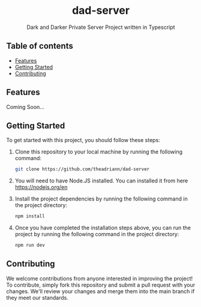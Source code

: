 <h1 align="center">
  dad-server
</h1>

<p align="center">
  Dark and Darker Private Server Project written in Typescript
</p>

## Table of contents

-   <a href="#features">Features</a>
-   <a href="#getting-started">Getting Started</a>
-   <a href="#contributing">Contributing</a>

<h2 id="features">Features</h2>

Coming Soon...

<h2 id="getting-started">Getting Started</h2>

To get started with this project, you should follow these steps:

<ol>
  <li>
  <p>Clone this repository to your local machine by running the following command:</p>

```bash
git clone https://github.com/theadriann/dad-server
```

  </li>
  <li>
  <p>You will need to have Node.JS installed. You can installed it from here <a href="https://nodejs.org/en" target="_new">https://nodejs.org/en</a></p>
  </li>
  <li>
  <p>Install the project dependencies by running the following command in the project directory:</p>

```bash
npm install
```

  </li>
  <li>
  <p>Once you have completed the installation steps above, you can run the project by running the following command in the project directory:</p>

```bash
npm run dev
```

</ol>

<h2 id="contributing">Contributing</h2>

We welcome contributions from anyone interested in improving the project! To contribute, simply fork this repository and submit a pull request with your changes. We'll review your changes and merge them into the main branch if they meet our standards.
